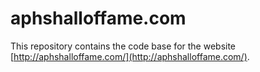 # aphshalloffame.com

This repository contains the code base for the website [http://aphshalloffame.com/](http://aphshalloffame.com/).


   